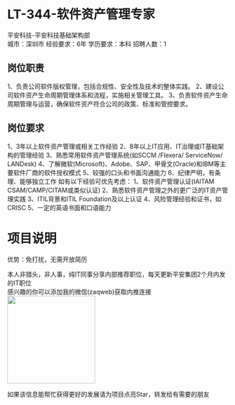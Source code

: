 # LT-344-软件资产管理专家
平安科技-平安科技基础架构部  
城市：深圳市 经验要求：6年 学历要求：本科  招聘人数：1

## 岗位职责
1、负责公司软件版权管理，包括合规性、安全性及技术的整体实践。
 2、建设公司软件资产生命周期管理体系和流程，实施相关管理工具。
 3、负责软件资产生命周期管理与运营，确保软件资产符合公司的政策、标准和管控要求。

## 岗位要求
1、3年以上软件资产管理或相关工作经验
 2、8年以上IT应用、IT治理或IT基础架构的管理经验
 3、熟悉常用软件资产管理系统(如SCCM /Flexera/ ServiceNow/ LANDesk)
 4、了解微软(Microsoft)、Adobe、SAP、甲骨文(Oracle)和IBM等主要软件厂商的软件授权模式
 5、较强的口头和书面沟通能力
 6、纪律严明，有条理、能够独立工作
 如有以下经验可优先考虑：
 1、软件资产管理认证(IAITAM CSAM/CAMP/CITAM或类似认证)
 2、熟悉软件资产管理之外的更广泛的IT资产管理实践
 3、ITIL背景和ITIL Foundation及以上认证
 4、风险管理经验和证书，如CRISC
 5、一定的英语书面和口语能力

# 项目说明

优势：免打扰，无需开放简历

本人非猎头，非人事，纯IT同事分享内部推荐职位，每天更新平安集团2个月内发的IT职位  
感兴趣的你可以添加我的微信(zaqweb)获取内推连接  
<img src="https://github.com/zaqweb/PA-IT-JOBS/blob/master/WechatICode.jpeg"  height="200" width="200">

如果该信息能帮忙获得更好的发展请为项目点亮Star，转发给有需要的朋友




